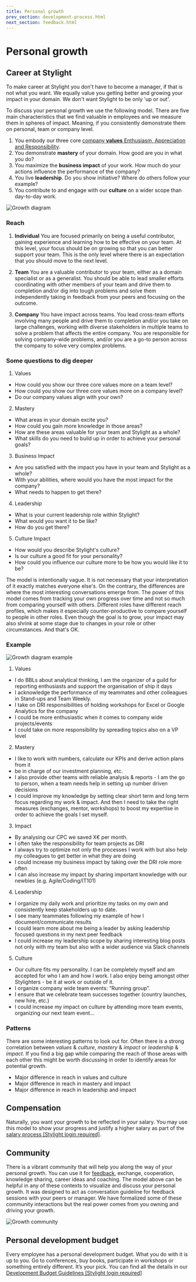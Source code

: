 ```yaml
---
title: Personal growth
prev_section: development-process.html
next_section: feedback.html
---
```


# Personal growth

## Career at Stylight

To make career at Stylight you don't have to become a manager, if that is not what you want. We equally value you getting better and growing your impact in your domain. We don't want Stylight to be only 'up or out'.

To discuss your personal growth we use the following model. There are five main characteristics that we find valuable in employees and we measure them in spheres of impact. Meaning, if you consistently demonstrate them on personal, team or company level.

1. You embody our three core [company **values** Enthusiasm, Appreciation and Responsibility](what-we-value.html).
2. You demonstrate **mastery** of your domain. How good are you in what you do?
3. You maximize the **business impact** of your work. How much do your actions influence the performance of the company?
4. You live **leadership**. Do you show initiative? Where do others follow your example?
5. You contribute to and engage with our **culture** on a wider scope than day-to-day work.

![Growth diagram](../assets/growthDiagram.png)

### Reach

1. **Individual**
You are focused primarily on being a useful contributor, gaining experience and learning how to be effective on your team. At this level, your focus should be on growing so that you can better support your team. This is the only level where there is an expectation that you should move to the next level.


2. **Team**
You are a valuable contributor to your team, either as a domain specialist or as a generalist. You should be able to lead smaller efforts coordinating with other members of your team and drive them to completion and/or dig into tough problems and solve them independently taking in feedback from your peers and focusing on the outcome.


3. **Company**
You have impact across teams. You lead cross-team efforts involving many people and drive them to completion and/or you take on large challenges, working with diverse stakeholders in multiple teams to solve a problem that affects the entire company. You are responsible for solving company-wide problems, and/or you are a go-to person across the company to solve very complex problems.

### Some questions to dig deeper

1. Values
 - How could you show our three core values more on a team level?
 - How could you show our three core values more on a company level?
 - Do our company values align with your own?
2. Mastery
 - What areas in your domain excite you?
 - How could you gain more knowledge in those areas?
 - How are these areas valuable for your team and Stylight as a whole?
 - What skills do you need to build up in order to achieve your personal goals?
3. Business Impact
 - Are you satisfied with the impact you have in your team and Stylight as a whole?
 - With your abilities, where would you have the most impact for the company?
 - What needs to happen to get there?
4. Leadership
 - What is your current leadership role within Stylight?
 - What would you want it to be like?
 - How do you get there?
5. Culture Impact
 - How would you describe Stylight's culture?
 - Is our culture a good fit for your personality?
 - How could you influence our culture more to be how you would like it to be?

The model is intentionally vague. It is not necessary that your interpretation of it exactly matches everyone else's. On the contrary, the differences are where the most interesting conversations emerge from. The power of this model comes from tracking your own progress over time and not so much from comparing yourself with others. Different roles have different reach profiles, which makes it especially counter-productive to compare yourself to people in other roles. Even though the goal is to grow, your impact may also shrink at some stage due to changes in your role or other circumstances. And that's OK.

### Example

![Growth diagram example](../assets/growthExample.png)

1. Values
 - I do BBLs about analytical thinking, I am the organizer of a guild for reporting enthusiasts and support the organisation of ship it days
 - I acknowledge the performance of my teammates and other colleagues in Stand-ups and Team Weekly.
 - I take on DRI responsibilities of holding workshops for Excel or Google Analytics for the company
 - I could be more enthusiastic when it comes to company wide projects/events
 - I could take on more responsibility by spreading topics also on a VP level

2. Mastery
 - I like to work with numbers, calculate our KPIs and derive action plans from it
 - be in charge of our investment planning, etc.
 - I also provide other teams with reliable analysis & reports - I am the go to person, when a team needs help in setting up number driven decisions
 - I could improve my knowledge by setting clear short term and long term focus regarding my work & impact. And then I need to take the right measures (exchanges, mentor, workshops) to boost my expertise in order to achieve the goals I set myself.

3. Impact
 - By analysing our CPC we saved X€ per month.
 - I often take the responsibility for team projects as DRI
 - I always try to optimize not only the processes I work with but also help my colleagues to get better in what they are doing
 - I could increase my business impact by taking over the DRI role more often
 - I can also increase my impact by sharing important knowledge with our newbies (e.g. Agile/Coding/IT101)

4. Leadership
 - I organize my daily work and prioritize my tasks on my own and consistently keep stakeholders up to date.
 - I see many teammates following my example of how I document/communicate results
 - I could learn more about me being a leader by asking leadership focused questions in my next peer feedback
 - I could increase my leadership scope by sharing interesting blog posts not only with my team but also with a wider audience via Slack channels

5. Culture
 - Our culture fits my personality. I can be completely myself and am accepted for who I am and how I work. I also enjoy being amongst other Stylighters - be it at work or outside of it.
 - I organize company wide team events: “Running group”.
 - I ensure that we celebrate team successes together (country launches, new hire, etc.)
 - I could increase my impact on culture by attending more team events, organizing our next team event...

### Patterns

There are some interesting patterns to look out for. Often there is a strong correlation between _values_ & _culture_, _mastery_ & _impact_ or _leadership_ & _impact_. If you find a big gap while comparing the reach of those areas with each other this might be worth discussing in order to identify areas for potential growth.

- Major difference in reach in values and culture
- Major difference in reach in mastery and impact
- Major difference in reach in leadership and impact

## Compensation

Naturally, you want your growth to be reflected in your salary. You may use this model to show your progress and justify a higher salary as part of the [salary process [Stylight login required]](https://docs.google.com/a/stylight.de/presentation/d/1jGiCxMJwMTlia3riwsAjKGRQOh800uvf7dbWrwx8zbU/edit?usp=sharing).


## Community

There is a vibrant community that will help you along the way of your personal growth. You can use it for [feedback](feedback.html), exchange, cooperation, knowledge sharing, career ideas and coaching. The model above can be helpful in any of these contexts to visualize and discuss your personal growth. It was designed to act as conversation guideline for feedback sessions with your peers or manager. We have formalized some of these community interactions but the real power comes from you owning and driving your growth.

![Growth community](../assets/growthCommunity.png)


## Personal development budget

Every employee has a personal development budget. What you do with it is up to you. Go to conferences, buy books, participate in workshops or something entirely different. It’s your pick. You can find all the details in our [Development Budget Guidelines [Stylight login required]](https://docs.google.com/document/d/1yB6Ahp-iW8YsKSETBSXsO_wEw7skE4_weLBJPoI6kXs)

